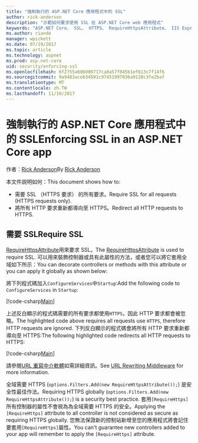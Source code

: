 ```yaml
---
title: "強制執行的 ASP.NET Core 應用程式中的 SSL"
author: rick-anderson
description: "示範如何要求使用 SSL 在 ASP.NET Core web 應用程式"
keywords: "ASP.NET Core、 SSL、 HTTPS、 RequireHttpsAttribute、 IIS Express"
ms.author: riande
manager: wpickett
ms.date: 07/19/2017
ms.topic: article
ms.technology: aspnet
ms.prod: asp.net-core
uid: security/enforcing-ssl
ms.openlocfilehash: 6f2755a606000717ca8a57f045b1ef613c7f14f6
ms.sourcegitcommit: 9a9483aceb34591c97451997036a9120c3fe2baf
ms.translationtype: MT
ms.contentlocale: zh-TW
ms.lasthandoff: 11/10/2017
---
```

# <a name="enforcing-ssl-in-an-aspnet-core-app"></a><span data-ttu-id="099f0-104">強制執行的 ASP.NET Core 應用程式中的 SSL</span><span class="sxs-lookup"><span data-stu-id="099f0-104">Enforcing SSL in an ASP.NET Core app</span></span>

<span data-ttu-id="099f0-105">作者：[Rick Anderson](https://twitter.com/RickAndMSFT)</span><span class="sxs-lookup"><span data-stu-id="099f0-105">By [Rick Anderson](https://twitter.com/RickAndMSFT)</span></span>

<span data-ttu-id="099f0-106">本文件說明如何：</span><span class="sxs-lookup"><span data-stu-id="099f0-106">This document shows how to:</span></span>

- <span data-ttu-id="099f0-107">需要 SSL （HTTPS 要求） 的所有要求。</span><span class="sxs-lookup"><span data-stu-id="099f0-107">Require SSL for all requests (HTTPS requests only).</span></span>
- <span data-ttu-id="099f0-108">將所有 HTTP 要求重新都導向至 HTTPS。</span><span class="sxs-lookup"><span data-stu-id="099f0-108">Redirect all HTTP requests to HTTPS.</span></span>

## <a name="require-ssl"></a><span data-ttu-id="099f0-109">需要 SSL</span><span class="sxs-lookup"><span data-stu-id="099f0-109">Require SSL</span></span>

<span data-ttu-id="099f0-110">[RequireHttpsAttribute](https://docs.microsoft.com/aspnet/core/api/microsoft.aspnetcore.mvc.requirehttpsattribute)用來要求 SSL。</span><span class="sxs-lookup"><span data-stu-id="099f0-110">The [RequireHttpsAttribute](https://docs.microsoft.com/aspnet/core/api/microsoft.aspnetcore.mvc.requirehttpsattribute) is used to require SSL.</span></span> <span data-ttu-id="099f0-111">可以用來裝飾控制器或具有此屬性的方法，或者您可以將它套用全域如下所示：</span><span class="sxs-lookup"><span data-stu-id="099f0-111">You can decorate controllers or methods with this attribute or you can apply it globally as shown below:</span></span>

<span data-ttu-id="099f0-112">將下列程式碼加入`ConfigureServices`中`Startup`:</span><span class="sxs-lookup"><span data-stu-id="099f0-112">Add the following code to `ConfigureServices` in `Startup`:</span></span>

[!code-csharp[Main](authentication/accconfirm/sample/WebApp1/Startup.cs?name=snippet2&highlight=4-)]

<span data-ttu-id="099f0-113">上述反白顯示的程式碼需要的所有要求都使用`HTTPS`，因此 HTTP 要求都會被忽略。</span><span class="sxs-lookup"><span data-stu-id="099f0-113">The highlighted code above requires all requests use `HTTPS`, therefore HTTP requests are ignored.</span></span> <span data-ttu-id="099f0-114">下列反白顯示的程式碼會將所有 HTTP 要求重新都導向至 HTTPS:</span><span class="sxs-lookup"><span data-stu-id="099f0-114">The following highlighted code redirects all HTTP requests to HTTPS:</span></span>

[!code-csharp[Main](authentication/accconfirm/sample/WebApp1/Startup.cs?name=snippet_AddRedirectToHttps&highlight=7-)]

<span data-ttu-id="099f0-115">請參閱[URL 重寫中介軟體](xref:fundamentals/url-rewriting)如需詳細資訊。</span><span class="sxs-lookup"><span data-stu-id="099f0-115">See [URL Rewriting Middleware](xref:fundamentals/url-rewriting) for more information.</span></span>

<span data-ttu-id="099f0-116">全域需要 HTTPS (`options.Filters.Add(new RequireHttpsAttribute());`) 是安全性最佳作法。</span><span class="sxs-lookup"><span data-stu-id="099f0-116">Requiring HTTPS globally (`options.Filters.Add(new RequireHttpsAttribute());`) is a security best practice.</span></span> <span data-ttu-id="099f0-117">套用`[RequireHttps]`所有控制器的屬性不會視為為全域需要 HTTPS 的安全。</span><span class="sxs-lookup"><span data-stu-id="099f0-117">Applying the `[RequireHttps]` attribute to all controller is not considered as secure as requiring HTTPS globally.</span></span> <span data-ttu-id="099f0-118">您無法保證新的控制站新增至您的應用程式將會記住要套用`[RequireHttps]`屬性。</span><span class="sxs-lookup"><span data-stu-id="099f0-118">You can't guarantee new controllers added to your app will remember to apply the `[RequireHttps]` attribute.</span></span>
